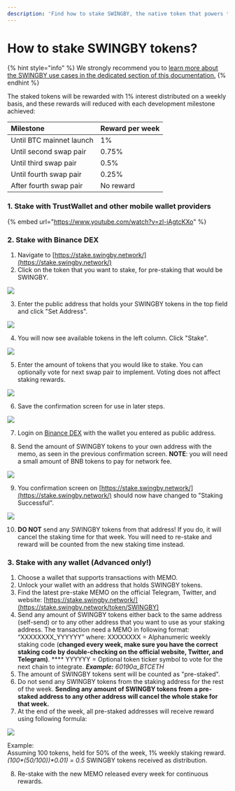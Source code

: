 ```yaml
---
description: 'Find how to stake SWINGBY, the native token that powers the Swingby ecosystem.'
---
```


# How to stake SWINGBY tokens?

{% hint style="info" %}
We strongly recommend you to [learn more about the SWINGBY use cases in the dedicated section of this documentation.](../token-mechanism.md)
{% endhint %}

The staked tokens will be rewarded with 1% interest distributed on a weekly basis, and these rewards will reduced with each development milestone achieved:

| Milestone | Reward per week |
| :--- | :--- |
| Until BTC mainnet launch | 1% |
| Until second swap pair | 0.75% |
| Until third swap pair | 0.5% |
| Until fourth swap pair | 0.25% |
| After fourth swap pair | No reward |

### 1. Stake with TrustWallet and other mobile wallet providers

{% embed url="https://www.youtube.com/watch?v=zI-iAgtcKXo" %}

### 2. Stake with Binance DEX

1. Navigate to [https://stake.swingby.network/](https://stake.swingby.network/)
2. Click on the token that you want to stake, for pre-staking that would be SWINGBY.

![](../.gitbook/assets/32.png)

3. Enter the public address that holds your SWINGBY tokens in the top field and click "Set Address".

![](../.gitbook/assets/image%20%286%29.png)

4. You will now see available tokens in the left column. Click "Stake".

![](../.gitbook/assets/image%20%283%29.png)

5. Enter the amount of tokens that you would like to stake. You can optionally vote for next swap pair to implement. Voting does not affect staking rewards.

![](../.gitbook/assets/34.png)

6. Save the confirmation screen for use in later steps.

![](../.gitbook/assets/35.png)

7. Login on [Binance DEX](https://www.binance.org/) with the wallet you entered as public address.

8. Send the amount of SWINGBY tokens to your own address with the memo, as seen in the previous confirmation screen. **NOTE**: you will need a small amount of BNB tokens to pay for network fee.

![](../.gitbook/assets/36.png)

9. You confirmation screen on [https://stake.swingby.network/](https://stake.swingby.network/) should now have changed to "Staking Successful".

![](../.gitbook/assets/image%20%284%29.png)

10. **DO NOT** send any SWINGBY tokens from that address! If you do, it will cancel the staking time for that week. You will need to re-stake and reward will be counted from the new staking time instead.

### 3. Stake with any wallet \(Advanced only!\) 

1. Choose a wallet that supports transactions with MEMO.
2. Unlock your wallet with an address that holds SWINGBY tokens.
3. Find the latest pre-stake MEMO on the official Telegram, Twitter, and website: [https://stake.swingby.network/](https://stake.swingby.network/token/SWINGBY)
4. Send any amount of SWINGBY tokens either back to the same address \(self-send\) or to any other address that you want to use as your staking address. The transaction need a MEMO in following format: “XXXXXXXX\_YYYYYY” where: XXXXXXXX = Alphanumeric weekly staking code \(**changed every week, make sure you have the correct staking code by double-checking on the official website, Twitter, and Telegram\)**. **** YYYYYY = Optional token ticker symbol to vote for the next chain to integrate. _**Example:** 60190a\_BTCETH_
5. The amount of SWINGBY tokens sent will be counted as "pre-staked". 
6. Do not send any SWINGBY tokens from the staking address for the rest of the week. **Sending any amount of SWINGBY tokens from a pre-staked address to any other address will cancel the whole stake for that week.**
7. At the end of the week, all pre-staked addresses will receive reward using following formula:

![](../.gitbook/assets/formula.png)

Example:  
Assuming 100 tokens, held for 50% of the week, 1% weekly staking reward.  
_\(100\*\(50/100\)\)\*0.01\) = 0.5_  SWINGBY tokens received as distribution.

   8. Re-stake with the new MEMO released every week for continuous rewards.

